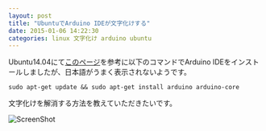 ```yaml
---
layout: post
title: "UbuntuでArduino IDEが文字化けする"
date: 2015-01-06 14:22:30
categories: linux 文字化け arduino ubuntu
---
```

<p>Ubuntu14.04にて<a href="http://playground.arduino.cc/Linux/Ubuntu" rel="nofollow noreferrer">このページ</a>を参考に以下のコマンドでArduino IDEをインストールしましたが、日本語がうまく表示されないようです。</p>

<p><code>sudo apt-get update &amp;&amp; sudo apt-get install arduino arduino-core</code></p>

<p>文字化けを解消する方法を教えていただきたいです。</p>

<p><img src="https://i.stack.imgur.com/CBm7S.png" alt="ScreenShot"></p>
